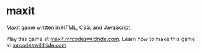 # maxit

Maxit game written in HTML, CSS, and JavaScript.

Play this game at [maxit.mrcodeswildride.com](https://maxit.mrcodeswildride.com/).
Learn how to make this game at [mrcodeswildride.com](https://www.mrcodeswildride.com/).